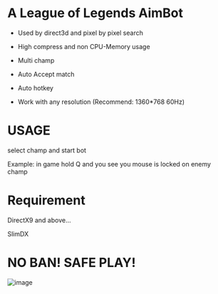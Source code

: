 # A League of Legends AimBot

 - Used by direct3d and pixel by pixel search 

 - High compress and non CPU-Memory usage 

 - Multi champ

 - Auto Accept match

 - Auto hotkey

 - Work with any resolution (Recommend: 1360*768 60Hz)

# USAGE 

select champ and start bot

Example: in game hold Q and you see you mouse is locked on enemy champ

# Requirement

DirectX9 and above...

SlimDX

# NO BAN! SAFE PLAY!

![image](https://user-images.githubusercontent.com/20111218/166411672-812cbf96-e7ea-46ad-a166-3f1957378dfe.png)
